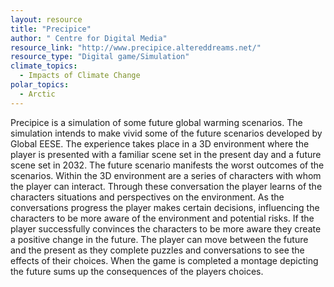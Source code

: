 ```yaml
---
layout: resource
title: "Precipice"
author: " Centre for Digital Media"
resource_link: "http://www.precipice.altereddreams.net/"
resource_type: "Digital game/Simulation"
climate_topics:
  - Impacts of Climate Change
polar_topics:
  - Arctic
---
```


Precipice is a simulation of some future global warming scenarios. The simulation intends to make vivid some of the future scenarios developed by Global EESE. The experience takes place in a 3D environment where the player is presented with a familiar scene set in the present day and a future scene set in 2032.
The future scenario manifests the worst outcomes of the scenarios.  Within the 3D environment are a series of characters with whom the player can interact. Through these conversation the player learns of the characters situations and perspectives on the environment. As the conversations progress the player makes certain decisions, influencing the characters to be more aware of the environment and potential risks.  If the player successfully convinces the characters to be more aware they create a positive change in the future. The player can move between the future and the present as they complete puzzles and conversations to see the effects of their choices. When the game is completed a montage depicting the future sums up the consequences of the players choices.

